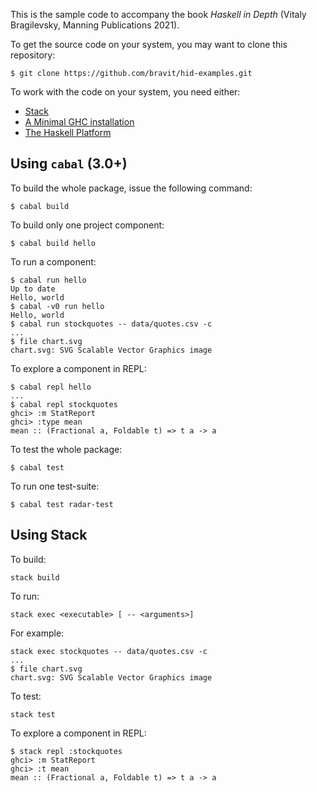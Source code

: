 This is the sample code to accompany the book *Haskell in Depth* (Vitaly Bragilevsky, Manning Publications 2021).

To get the source code on your system, you may want to clone this repository:
```
$ git clone https://github.com/bravit/hid-examples.git
```

To work with the code on your system, you need either:

* [Stack](http://haskellstack.org)
* [A Minimal GHC installation](https://www.haskell.org/downloads)
* [The Haskell Platform](https://www.haskell.org/platform/)


## Using `cabal` (3.0+)

To build the whole package, issue the following command:
```
$ cabal build
```

To build only one project component:
```
$ cabal build hello
```

To run a component:
```
$ cabal run hello
Up to date
Hello, world
$ cabal -v0 run hello
Hello, world
$ cabal run stockquotes -- data/quotes.csv -c
...
$ file chart.svg
chart.svg: SVG Scalable Vector Graphics image
```

To explore a component in REPL:
```
$ cabal repl hello
...
$ cabal repl stockquotes
ghci> :m StatReport
ghci> :type mean
mean :: (Fractional a, Foldable t) => t a -> a
```

To test the whole package:
```
$ cabal test
```

To run one test-suite:
```
$ cabal test radar-test
```


## Using Stack

To build:
```
stack build
```

To run:

```
stack exec <executable> [ -- <arguments>]
```
For example:

```
stack exec stockquotes -- data/quotes.csv -c
...
$ file chart.svg
chart.svg: SVG Scalable Vector Graphics image

```

To test:

```
stack test
```

To explore a component in REPL:

```
$ stack repl :stockquotes
ghci> :m StatReport
ghci> :t mean
mean :: (Fractional a, Foldable t) => t a -> a
```
